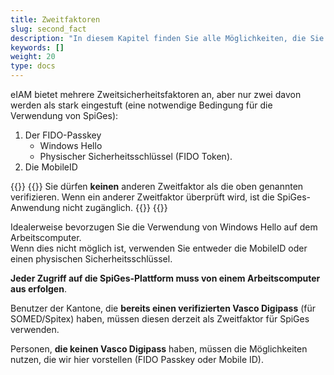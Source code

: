 ```yaml
---
title: Zweitfaktoren
slug: second_fact
description: "In diesem Kapitel finden Sie alle Möglichkeiten, die Sie als Zweitfaktor haben."
keywords: []
weight: 20
type: docs
---
```


eIAM bietet mehrere Zweitsicherheitsfaktoren an, aber nur zwei davon werden als stark eingestuft (eine notwendige Bedingung für die Verwendung von SpiGes):  
1. Der FIDO-Passkey
    - Windows Hello
    - Physischer Sicherheitsschlüssel (FIDO Token).
2. Die MobileID

{{<alert color="warning">}}
{{<markdown>}}
Sie dürfen **keinen** anderen Zweitfaktor als die oben genannten verifizieren. Wenn ein anderer Zweitfaktor überprüft wird, ist die SpiGes-Anwendung nicht zugänglich. 
{{</markdown>}}
{{</alert>}}

Idealerweise bevorzugen Sie die Verwendung von Windows Hello auf dem Arbeitscomputer.          
Wenn dies nicht möglich ist, verwenden Sie entweder die MobileID oder einen physischen Sicherheitsschlüssel. 

**Jeder Zugriff auf die SpiGes-Plattform muss von einem Arbeitscomputer aus erfolgen**.

Benutzer der Kantone, die **bereits einen verifizierten Vasco Digipass** (für SOMED/Spitex) haben, müssen diesen derzeit als Zweitfaktor für SpiGes verwenden. 

Personen, **die keinen Vasco Digipass** haben, müssen die Möglichkeiten nutzen, die wir hier vorstellen (FIDO Passkey oder Mobile ID).

